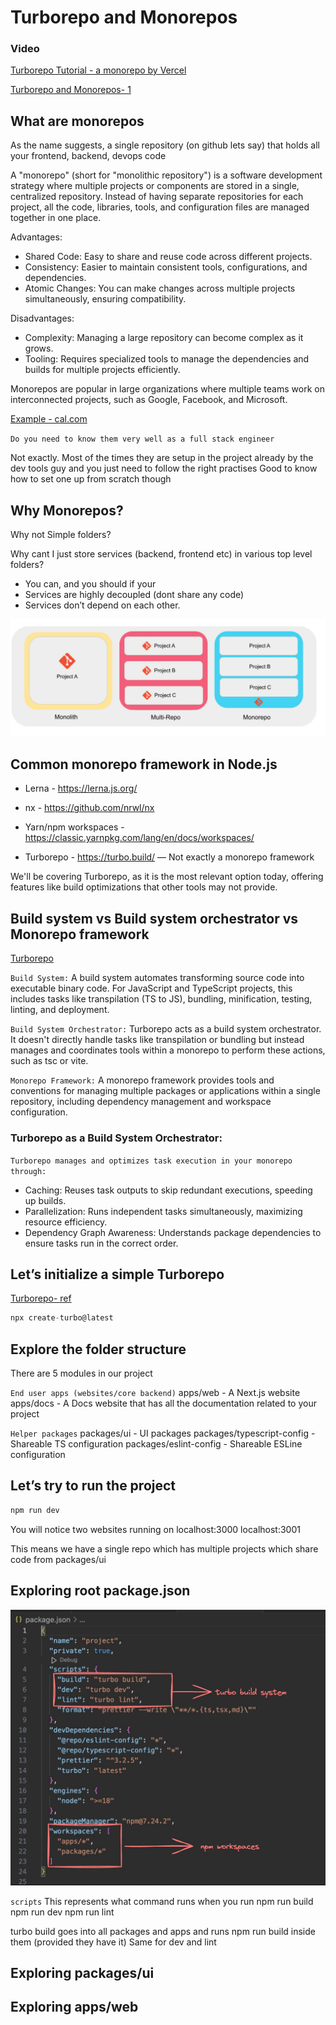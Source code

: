 # Turborepo and Monorepos

### Video

[Turborepo Tutorial - a monorepo by Vercel](https://www.youtube.com/watch?v=d5De8rvFylQ)

[Turborepo and Monorepos- 1](https://youtu.be/xd51tHDzIno)

## What are monorepos

As the name suggests, a single repository (on github lets say) that holds all your frontend, backend, devops code

A "monorepo" (short for "monolithic repository") is a software development strategy where multiple projects or components are stored in a single, centralized repository. Instead of having separate repositories for each project, all the code, libraries, tools, and configuration files are managed together in one place.

Advantages:

- Shared Code: Easy to share and reuse code across different projects.
- Consistency: Easier to maintain consistent tools, configurations, and dependencies.
- Atomic Changes: You can make changes across multiple projects simultaneously, ensuring compatibility.

Disadvantages:

- Complexity: Managing a large repository can become complex as it grows.
- Tooling: Requires specialized tools to manage the dependencies and builds for multiple projects efficiently.

Monorepos are popular in large organizations where multiple teams work on interconnected projects, such as Google, Facebook, and Microsoft.

[Example - cal.com](https://github.com/calcom/cal.com)

`Do you need to know them very well as a full stack engineer`

Not exactly. Most of the times they are setup in the project already by the dev tools guy and you just need to follow the right practises
Good to know how to set one up from scratch though

## Why Monorepos?

Why not Simple folders?

Why cant I just store services (backend, frontend etc) in various top level folders?

- You can, and you should if your
- Services are highly decoupled (dont share any code)
- Services don’t depend on each other.

![Monorepo vs Multi-repo vs Monolith](./images/mono1.png)

## Common monorepo framework in Node.js

- Lerna - https://lerna.js.org/

- nx - https://github.com/nrwl/nx

- Yarn/npm workspaces - https://classic.yarnpkg.com/lang/en/docs/workspaces/

- Turborepo - https://turbo.build/ — Not exactly a monorepo framework

We'll be covering Turborepo, as it is the most relevant option today, offering features like build optimizations that other tools may not provide.

## Build system vs Build system orchestrator vs Monorepo framework

[Turborepo](./images/Screenshot_turbo.png)

`Build System:`
A build system automates transforming source code into executable binary code. For JavaScript and TypeScript projects, this includes tasks like transpilation (TS to JS), bundling, minification, testing, linting, and deployment.

`Build System Orchestrator:`
Turborepo acts as a build system orchestrator. It doesn't directly handle tasks like transpilation or bundling but instead manages and coordinates tools within a monorepo to perform these actions, such as tsc or vite.

`Monorepo Framework:`
A monorepo framework provides tools and conventions for managing multiple packages or applications within a single repository, including dependency management and workspace configuration.

### Turborepo as a Build System Orchestrator:

`Turborepo manages and optimizes task execution in your monorepo through:`

- Caching: Reuses task outputs to skip redundant executions, speeding up builds.
- Parallelization: Runs independent tasks simultaneously, maximizing resource efficiency.
- Dependency Graph Awareness: Understands package dependencies to ensure tasks run in the correct order.

## Let’s initialize a simple Turborepo

[Turborepo- ref](https://turbo.build/repo/docs)

```ts
npx create-turbo@latest
```

## Explore the folder structure

There are 5 modules in our project

`End user apps (websites/core backend)`
apps/web - A Next.js website
apps/docs - A Docs website that has all the documentation related to your project

`Helper packages`
packages/ui - UI packages
packages/typescript-config - Shareable TS configuration
packages/eslint-config - Shareable ESLine configuration

## Let’s try to run the project

```ts
npm run dev
```

You will notice two websites running on
localhost:3000
localhost:3001

This means we have a single repo which has multiple projects which share code from packages/ui

## Exploring root package.json

![root package json](./images/Screenshot_2.jpg)

`scripts`
This represents what command runs when you run
npm run build
npm run dev
npm run lint

turbo build goes into all packages and apps and runs npm run build inside them (provided they have it)
Same for dev and lint

## Exploring packages/ui

## Exploring apps/web
